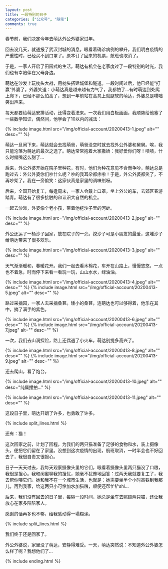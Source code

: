 ```yaml
---
layout: post
title: 一段特别的日子
categories: ["公众号", "随笔"]
comments: true
---
```


春节前，我们决定今年去萌达外公外婆家过年。

回去没几天，就通报了武汉封城的消息。眼看着确诊病例的攀升，我们明白疫情的严重性时，已经买不到口罩了。原本订了回来的机票，航班也取消了。

于是，一家人开启了田园式的生活。萌达有机会在老家度过了一段特别的时光，我们也有幸陪伴在父母身边。

<!--more-->

萌达在沙发上玩枕头大战，用枕头搭建城堡和隧道。一段时间过后，他已经能“打赢”外婆了。外婆笑道：小萌达真是越来越有力气了，我都怕了...有时萌达到处爬上爬下，已经不那么怕高了，想到一年前站在高凳上就腿软的萌达，外婆总是噗嗤笑出声来。

每天都要给萌达安排活动，还得变着法来。一次我们用白板画画，我顺势给他塞了一些数学知识，偶然间，他学会了10以内的减法：

{% include image.html src="/img/official-account/20200413-1.jpeg" alt="" desc="" %}

萌达一旦闲下来，萌达就会去找萌爸，萌爸没空时就去找外公外婆和舅舅。唉，我只能沦落为萌达的最次之选了。萌达常常抱着大家撒娇：我好爱你们呀！啧啧，什么时候嘴这么甜了...

后来，外公外婆开始在院子里种花，有时，他们为种花意见不合而争吵，萌达总是跑过去：外公外婆你们吵什么呢？吵的我耳朵都疼啦！于是，外公外婆都笑了，不再吵架了。我在一旁偷笑：这家伙真是家里的调味剂呀。

后来，全国开始复工，每逢周末，一家人会戴上口罩，坐上外公的车，去郊区春游踏青。萌达有了很多接触的和认识大自然的机会。

一起去沙滩，外婆像个老小孩，带着他挖沙子里的河蚌。

{% include image.html src="/img/official-account/20200413-2.jpeg" alt="" desc="" %}

外公还运了一桶沙子回家，放在院子的一旁。挖沙子可是小朋友的最爱，这堆沙子给萌达带来了很多欢乐。

{% include image.html src="/img/official-account/20200413-3.jpeg" alt="" desc="" %}

天气渐渐暖和，春暖花开。我们一起去看木棉花，车开在山路上，慢慢悠悠，一点也不着急，时而停下来看一看玩一玩，山山水水，绿油油。

{% include image.html src="/img/official-account/20200413-4.jpeg" alt="" desc="" %}
{% include image.html src="/img/official-account/20200413-5.jpeg" alt="" desc="" %}

路过采摘园，一家人去采摘桑葚。矮小的桑葚，连萌达也可以够得着，他乐在其中，摘了满手的紫色。

{% include image.html src="/img/official-account/20200413-6.jpeg" alt="" desc="" %}
{% include image.html src="/img/official-account/20200413-7.jpeg" alt="" desc="" %}

一次，我们去山洞探险，路上还偶遇了小火车，萌达别提多高兴了。

{% include image.html src="/img/official-account/20200413-8.jpeg" alt="" desc="" %}
{% include image.html src="/img/official-account/20200413-9.jpeg" alt="" desc="" %}

还去爬山，看了炮台。

{% include image.html src="/img/official-account/20200413-10.jpeg" alt="" desc="纯属摆拍..." %}

{% include image.html src="/img/official-account/20200413-11.jpeg" alt="" desc="" %}

这段日子里，萌达开朗了许多，也勇敢了许多。

{% include split_lines.html %}

还有：猫！

这次回家之前，计划了回程，为我们的两只猫准备了足够的食物和水，装上摄像头，便把它们留在了家里。没想到这次疫情的出现，航班取消，一时半会也不好回去了，我很自责又很担心。

日子一天天过去，我每天观察摄像头里的它们，眼看着摄像头里两只猫没了口粮，我很是担心。我和闺蜜聊我的担忧，她毫不犹豫地回答：过两天我就要复工了，我去帮你喂它们。她和我不在一个城市生活，也就是：她需要坐半个小时高铁到我那儿，再到我家，给这两只小可怜加水加猫粮，顺便还帮忙铲shi...

后来，我们没有回去的日子里，每隔一段时间，她总是坐车去照顾两只猫，还让我放心在家多陪陪家人。

感谢的话再多也不够，给我感动得一塌糊涂。

{% include split_lines.html %}

我们终于还是回家了。

外公外婆说，家里没了萌达，安静得难受。一天，萌达突然说：不知道外公外婆怎么样了呢？我想他们了...

{% include ending.html %}
